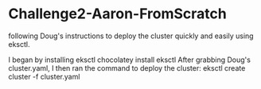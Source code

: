 # Challenge2-Aaron-FromScratch

following Doug's instructions to deploy the cluster quickly and easily using eksctl.

I began by installing eksctl
chocolatey install eksctl
After grabbing Doug's cluster.yaml, I then ran the command to deploy the cluster:
eksctl create cluster -f cluster.yaml